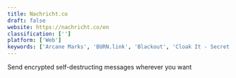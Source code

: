 ```yaml
---
title: Nachricht.co
draft: false 
website: https://nachricht.co/en
classification: ['']
platform: ['Web']
keywords: ['Arcane Marks', 'BURN.link', 'Blackout', 'Cloak It - Secret Messages', 'Confide for iMessage', 'DataMask.tech', 'Image Blur', 'NaaS', 'Populr', 'Redacted', 'Safe Photos', 'Unsend', 'Zangi Private Messenger', 'iPhone Message Recovery', 'sup3rS3cretMes5age']
---
```

Send encrypted self-destructing messages wherever you want